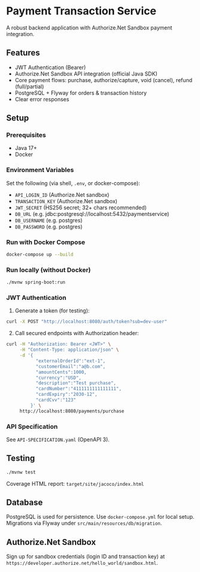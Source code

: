 # Payment Transaction Service

A robust backend application with Authorize.Net Sandbox payment integration.

## Features
- JWT Authentication (Bearer)
- Authorize.Net Sandbox API integration (official Java SDK)
- Core payment flows: purchase, authorize/capture, void (cancel), refund (full/partial)
- PostgreSQL + Flyway for orders & transaction history
- Clear error responses

## Setup

### Prerequisites
- Java 17+
- Docker

### Environment Variables
Set the following (via shell, `.env`, or docker-compose):

- `API_LOGIN_ID` (Authorize.Net sandbox)
- `TRANSACTION_KEY` (Authorize.Net sandbox)
- `JWT_SECRET` (HS256 secret; 32+ chars recommended)
- `DB_URL` (e.g. jdbc:postgresql://localhost:5432/paymentservice)
- `DB_USERNAME` (e.g. postgres)
- `DB_PASSWORD` (e.g. postgres)

### Run with Docker Compose

```bash
docker-compose up --build
```

### Run locally (without Docker)

```bash
./mvnw spring-boot:run
```

### JWT Authentication

1) Generate a token (for testing):

```bash
curl -X POST "http://localhost:8080/auth/token?sub=dev-user"
```

2) Call secured endpoints with Authorization header:

```bash
curl -H "Authorization: Bearer <JWT>" \
     -H "Content-Type: application/json" \
     -d '{
           "externalOrderId":"ext-1",
           "customerEmail":"a@b.com",
           "amountCents":1000,
           "currency":"USD",
           "description":"Test purchase",
           "cardNumber":"4111111111111111",
           "cardExpiry":"2030-12",
           "cardCvv":"123"
         }' \
     http://localhost:8080/payments/purchase
```

### API Specification

See `API-SPECIFICATION.yaml` (OpenAPI 3).

## Testing

```bash
./mvnw test
```

Coverage HTML report: `target/site/jacoco/index.html`

## Database

PostgreSQL is used for persistence. Use `docker-compose.yml` for local setup. Migrations via Flyway under `src/main/resources/db/migration`.

## Authorize.Net Sandbox

Sign up for sandbox credentials (login ID and transaction key) at `https://developer.authorize.net/hello_world/sandbox.html`.
